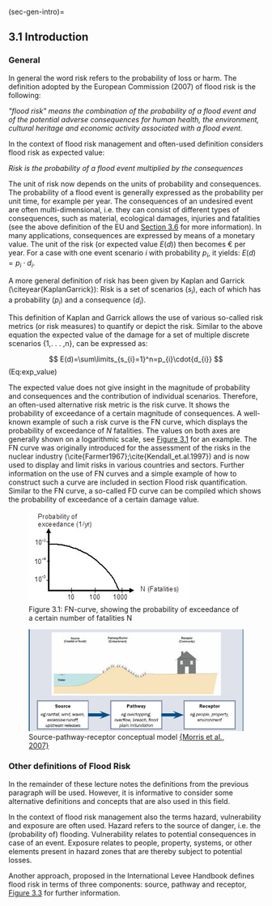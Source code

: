 (sec-gen-intro)=
## 3.1 Introduction
### General

In general the word risk refers to the probability of loss or harm. The definition adopted by the European Commission (2007) of flood risk is the following:

*"flood risk" means the combination of the probability of a flood event and of the potential adverse consequences for human health, the environment, cultural heritage and economic activity associated with a flood event.*

In the context of flood risk management and often-used definition considers flood risk as expected value:

*Risk is the probability of a flood event multiplied by the consequences*

The unit of risk now depends on the units of probability and consequences. The probability of a flood event is generally expressed as the probability per unit time, for example per year. The consequences of an undesired event are often multi-dimensional, i.e. they can consist of different types of consequences, such as material, ecological damages, injuries and fatalities (see the above definition of the EU and [Section 3.6](sec-flood-dam-ass) for more information). In many applications, consequences are expressed by means of a monetary value. The unit of the risk (or expected value $E(d)$) then becomes € per year. For a case with one event scenario $i$ with probability $p_{i}$, it yields: $E(d)= p_{i}\cdot{d_{i}}$.

A more general definition of risk has been given by Kaplan and Garrick (\citeyear{KaplanGarrick}): Risk is a set of scenarios ($s_{i}$), each of which has a probability ($p_{i}$) and a consequence ($d_{i}$). 

This definition of Kaplan and Garrick allows the use of various so-called risk metrics (or risk measures) to quantify or depict the risk. Similar to the above equation the expected value of the damage for a set of multiple discrete scenarios {1,. . . ,n}, can be expressed as: 

$$
E(d)=\sum\limits_{s_{i}=1}^n=p_{i}\cdot{d_{i}}
$$ (Eq:exp_value)

The expected value does not give insight in the magnitude of probability and consequences and the contribution of individual scenarios. Therefore, an often-used alternative risk metric is the risk curve. It shows the probability of exceedance of a certain magnitude of consequences. A well-known example of such a risk curve is the FN curve, which displays the probability of exceedance of $N$ fatalities. The values on both axes are generally shown on a logarithmic scale, see  [Figure 3.1](#Fig:FN-curve) for an example. The FN curve was originally introduced for the assessment of the risks in the nuclear industry (\cite{Farmer1967};\cite{Kendall_et.al.1997}) and is now used to display and limit risks in various countries and sectors. Further information on the use of FN curves and a simple example of how to construct such a curve are included in section Flood risk quantification. Similar to the FN curve, a so-called FD curve can be compiled which shows the probability of exceedance of a certain damage value.

<a id="FN-curve"></a>
<figure>
  <img src="./chapter3_figures/figh3_1.jpg" alt="FN-curve, showing the probability of exceedance of a certain number of fatalities N">
  <figcaption>Figure 3.1: FN-curve, showing the probability of exceedance of a certain number of fatalities N</figcaption>
</figure>

<figure id="Fig:SP-receptor">
  <img src="./chapter3_figures/figh3_2.jpg" alt="Source-pathway-receptor conceptual model">
  <figcaption>Source-pathway-receptor conceptual model <a href="#Morris_et.al.2007">{Morris et al., 2007}</a></figcaption>
</figure>

### Other definitions of Flood Risk

In the remainder of these lecture notes the definitions from the previous paragraph will be used. However, it is informative to consider some alternative definitions and concepts that are also used in this field.

In the context of flood risk management also the terms hazard, vulnerability and exposure are often used. Hazard refers to the source of danger, i.e. the (probability of) flooding. Vulnerability relates to potential consequences in case of an event. Exposure relates to people, property, systems, or other elements present in hazard zones that are thereby subject to potential losses.

Another approach, proposed in the International Levee Handbook defines flood risk in terms of three components: source, pathway and receptor, [Figure 3.3](#add) for further information.